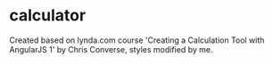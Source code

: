 # calculator
Created based on lynda.com course 'Creating a Calculation Tool with AngularJS 1' by Chris Converse, styles modified by me.
